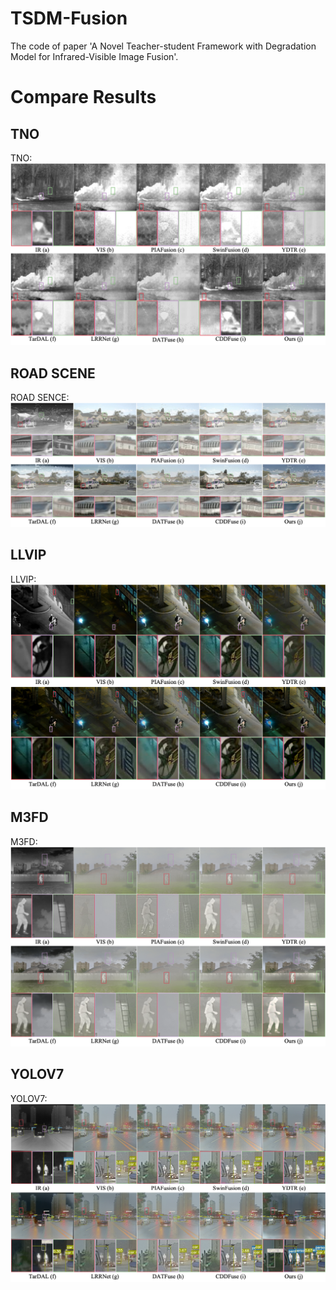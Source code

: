 # TSDM-Fusion
The code of paper 'A Novel Teacher-student Framework with Degradation Model for Infrared-Visible Image Fusion'.

# Compare Results
## TNO
TNO: ![Visual comparison results on the TNO dataset. (a) and (b) are infrared and visible images, while (c)-(i) are the results of image fusion algorithms and (j) is the result of our method. Please zoom in on the images to see more details.](./ComparedImages/TNO.png)
## ROAD SCENE
ROAD SENCE: ![Visual comparison results on the Road Scene dataset. (a) and (b) are infrared and visible images, while (c)-(i) are the results of image fusion algorithms and (j) is the result of our method. Please zoom in on the images to see more details.](./ComparedImages/ROAD.png)
## LLVIP
LLVIP: ![Visual comparison results on the LLVIP dataset. (a) and (b) are infrared and visible images, (c)-(i) are the results of image fusion algorithms, and (j) is the result of our method. Please zoom in on the images to see more details.](./ComparedImages/LLVIP.png)
## M3FD
M3FD: ![Visual comparison results on the $\rm M^3FD$ dataset. (a) and (b) are infrared and visible images, (c)-(i) are the results of image fusion algorithms, and (j) is the result of our method. Please zoom in on the images to see more details.](./ComparedImages/M3FD.png)
## YOLOV7
YOLOV7: ![Visual comparison of object detection results with YOLOv7 algorithm. (a) and (b) are infrared and visible images, (c)-(i) are the detection results of image fusion algorithms, and (j) is the result of our method. Please zoom in on the images to see more details.](./ComparedImages/YOLOV7.png)
